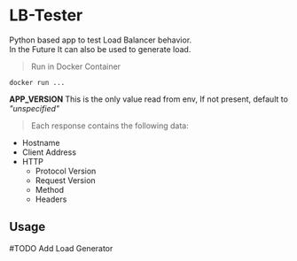 # LB-Tester
Python based app to test Load Balancer behavior. <br />
In the Future It can also be used to generate load.

> Run in Docker Container
```
docker run ...
```

**APP_VERSION**  This is the only value read from env, If not present, default to _"unspecified"_

> Each response contains the following data:

- Hostname
- Client Address
- HTTP
    - Protocol Version
    - Request Version
    - Method
    - Headers

## Usage


#TODO Add Load Generator